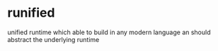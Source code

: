 # runified
unified runtime which able to build in any modern language an should abstract the underlying runtime
